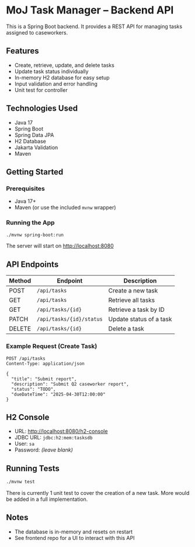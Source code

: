 # MoJ Task Manager – Backend API

This is a Spring Boot backend. It provides a REST API for managing tasks assigned to caseworkers.

## Features

- Create, retrieve, update, and delete tasks
- Update task status individually
- In-memory H2 database for easy setup
- Input validation and error handling
- Unit test for controller

## Technologies Used

- Java 17
- Spring Boot
- Spring Data JPA
- H2 Database
- Jakarta Validation
- Maven

## Getting Started

### Prerequisites

- Java 17+
- Maven (or use the included `mvnw` wrapper)

### Running the App

```bash
./mvnw spring-boot:run
```

The server will start on [http://localhost:8080](http://localhost:8080)

## API Endpoints

| Method | Endpoint                   | Description                  |
|--------|----------------------------|------------------------------|
| POST   | `/api/tasks`               | Create a new task            |
| GET    | `/api/tasks`               | Retrieve all tasks           |
| GET    | `/api/tasks/{id}`          | Retrieve a task by ID        |
| PATCH  | `/api/tasks/{id}/status`   | Update status of a task      |
| DELETE | `/api/tasks/{id}`          | Delete a task                |

### Example Request (Create Task)

```http
POST /api/tasks
Content-Type: application/json

{
  "title": "Submit report",
  "description": "Submit Q2 caseworker report",
  "status": "TODO",
  "dueDateTime": "2025-04-30T12:00:00"
}
```

## H2 Console

- URL: [http://localhost:8080/h2-console](http://localhost:8080/h2-console)
- JDBC URL: `jdbc:h2:mem:tasksdb`
- User: `sa`
- Password: *(leave blank)*

## Running Tests

```bash
./mvnw test
```
There is currently 1 unit test to cover the creation of a new task. More would be added in a full implementation.
## Notes

- The database is in-memory and resets on restart
- See frontend repo for a UI to interact with this API

